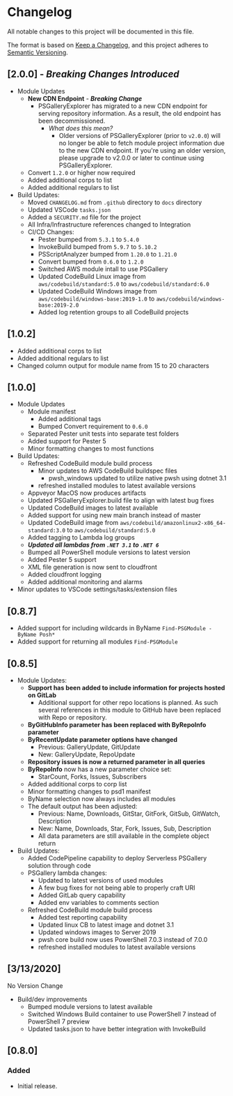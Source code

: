 # Changelog

All notable changes to this project will be documented in this file.

The format is based on [Keep a Changelog](https://keepachangelog.com/en/1.0.0/),
and this project adheres to [Semantic Versioning](https://semver.org/spec/v2.0.0.html).

## [2.0.0] - *Breaking Changes Introduced*

- Module Updates
  - **New CDN Endpoint** - ***Breaking Change***
    - PSGalleryExplorer has migrated to a new CDN endpoint for serving repository information. As a result, the old endpoint has been decommissioned.
      - *What does this mean?*
        - Older versions of PSGalleryExplorer (prior to `v2.0.0`) will no longer be able to fetch module project information due to the new CDN endpoint. If you're using an older version, please upgrade to v2.0.0 or later to continue using PSGalleryExplorer.
  - Convert `1.2.0` or higher now required
  - Added additional corps to list
  - Added additional regulars to list
- Build Updates:
  - Moved `CHANGELOG.md` from `.github` directory to `docs` directory
  - Updated VSCode `tasks.json`
  - Added a `SECURITY.md` file for the project
  - All Infra/Infrastructure references changed to Integration
  - CI/CD Changes:
    - Pester bumped from `5.3.1` to `5.4.0`
    - InvokeBuild bumped from `5.9.7` to `5.10.2`
    - PSScriptAnalyzer bumped from `1.20.0` to `1.21.0`
    - Convert bumped from `0.6.0` to `1.2.0`
    - Switched AWS module intall to use PSGallery
    - Updated CodeBuild Linux image from `aws/codebuild/standard:5.0` to `aws/codebuild/standard:6.0`
    - Updated CodeBuild Windows image from `aws/codebuild/windows-base:2019-1.0` to `aws/codebuild/windows-base:2019-2.0`
    - Added log retention groups to all CodeBuild projects

## [1.0.2]

- Added additional corps to list
- Added additional regulars to list
- Changed column output for module name from 15 to 20 characters

## [1.0.0]

- Module Updates
  - Module manifest
    - Added additional tags
    - Bumped Convert requirement to `0.6.0`
  - Separated Pester unit tests into separate test folders
  - Added support for Pester 5
  - Minor formatting changes to most functions
- Build Updates:
  - Refreshed CodeBuild module build process
    - Minor updates to AWS CodeBuild buildspec files
      - pwsh_windows updated to utilize native pwsh using dotnet 3.1
    - refreshed installed modules to latest available versions
  - Appveyor MacOS now produces artifacts
  - Updated PSGalleryExplorer.build file to align with latest bug fixes
  - Updated CodeBuild images to latest available
  - Added support for using new main branch instead of master
  - Updated CodeBuild image from `aws/codebuild/amazonlinux2-x86_64-standard:3.0` to `aws/codebuild/standard:5.0`
  - Added tagging to Lambda log groups
  - ***Updated all lambdas from `.NET 3.1` to `.NET 6`***
  - Bumped all PowerShell module versions to latest version
  - Added Pester 5 support
  - XML file generation is now sent to cloudfront
  - Added cloudfront logging
  - Added additional monitoring and alarms
- Minor updates to VSCode settings/tasks/extension files

## [0.8.7]

- Added support for including wildcards in ByName `Find-PSGModule -ByName Posh*`
- Added support for returning all modules `Find-PSGModule`

## [0.8.5]

- Module Updates:
  - **Support has been added to include information for projects hosted on GitLab**
    - Additional support for other repo locations is planned. As such several references in this module to GitHub have been replaced with Repo or repository.
  - **ByGitHubInfo parameter has been replaced with ByRepoInfo parameter**
  - **ByRecentUpdate parameter options have changed**
    - Previous: GalleryUpdate, GitUpdate
    - New: GalleryUpdate, RepoUpdate
  - **Repository issues is now a returned parameter in all queries**
  - **ByRepoInfo** now has a new parameter choice set:
    - StarCount, Forks, Issues, Subscribers
  - Added additional corps to corp list
  - Minor formatting changes to psd1 manifest
  - ByName selection now always includes all modules
  - The default output has been adjusted:
    - Previous: Name, Downloads, GitStar, GitFork, GitSub, GitWatch, Description
    - New: Name, Downloads, Star, Fork, Issues, Sub, Description
    - All data parameters are still available in the complete object return
- Build Updates:
  - Added CodePipeline capability to deploy Serverless PSGallery solution through code
  - PSGallery lambda changes:
    - Updated to latest versions of used modules
    - A few bug fixes for not being able to properly craft URI
    - Added GitLab query capability
    - Added env variables to comments section
  - Refreshed CodeBuild module build process
    - Added test reporting capability
    - Updated linux CB to latest image and dotnet 3.1
    - Updated windows images to Server 2019
    - pwsh core build now uses PowerShell 7.0.3 instead of 7.0.0
    - refreshed installed modules to latest available versions

## [3/13/2020]

No Version Change

- Build/dev improvements
  - Bumped module versions to latest available
  - Switched Windows Build container to use PowerShell 7 instead of PowerShell 7 preview
  - Updated tasks.json to have better integration with InvokeBuild

## [0.8.0]

### Added

- Initial release.
